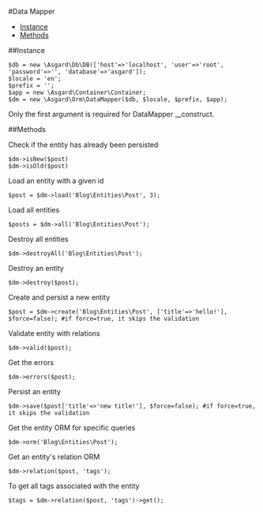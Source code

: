 #Data Mapper

- [Instance](#instance)
- [Methods](#methods)

<a name="instance"></a>
##Instance

	$db = new \Asgard\Db\DB(['host'=>'localhost', 'user'=>'root', 'password'=>'', 'database'=>'asgard']);
	$locale = 'en';
	$prefix = '';
	$app = new \Asgard\Container\Container;
	$dm = new \Asgard\Orm\DataMapper($db, $locale, $prefix, $app);

Only the first argument is required for DataMapper __construct.

<a name="methods"></a>
##Methods

Check if the entity has already been persisted

	$dm->isNew($post)
	$dm->isOld($post)

Load an entity with a given id

	$post = $dm->load('Blog\Entities\Post', 3);

Load all entities

	$posts = $dm->all('Blog\Entities\Post');

Destroy all entities

	$dm->destroyAll('Blog\Entities\Post');

Destroy an entity

	$dm->destroy($post);

Create and persist a new entity

	$post = $dm->create('Blog\Entities\Post', ['title'=>'hello!'], $force=false); #if force=true, it skips the validation

Validate entity with relations

	$dm->valid($post);

Get the errors

	$dm->errors($post);

Persist an entity

	$dm->save($post['title'=>'new title!'], $force=false); #if force=true, it skips the validation

Get the entity ORM for specific queries

	$dm->orm('Blog\Entities\Post');

Get an entity's relation ORM

	$dm->relation($post, 'tags');

To get all tags associated with the entity

	$tags = $dm->relation($post, 'tags')->get();